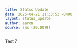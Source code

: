 ```yaml
---
title: Status Update
date: 2025-04-21 11:33:53 -0400
layout: status_update
author: aaron
source: sms ($0.0079)
---
```

Test 7
